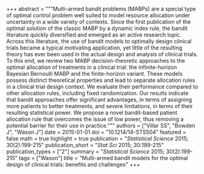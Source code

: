 +++
abstract = """Multi-armed bandit problems (MABPs) are a special type of optimal control problem well suited to model resource allocation under uncertainty in a wide variety of contexts. Since the first publication of the optimal solution of the classic MABP by a dynamic index rule, the bandit literature quickly diversified and emerged as an active research topic. Across this literature, the use of bandit models to optimally design clinical trials became a typical motivating application, yet little of the resulting theory has ever been used in the actual design and analysis of clinical trials. To this end, we review two MABP decision-theoretic approaches to the optimal allocation of treatments in a clinical trial: the infinite-horizon Bayesian Bernoulli MABP and the finite-horizon variant. These models possess distinct theoretical properties and lead to separate allocation rules in a clinical trial design context. We evaluate their performance compared to other allocation rules, including fixed randomization. Our results indicate that bandit approaches offer significant advantages, in terms of assigning more patients to better treatments, and severe limitations, in terms of their resulting statistical power. We propose a novel bandit-based patient allocation rule that overcomes the issue of low power, thus removing a potential barrier for their use in practice."""
authors = ["Villar SS", "Bowden J", "Wason J"]
date = 2015-01-01
doi = "10.1214/14-STS504"
featured = false
math = true
highlight = true
publication = "*Statistical Science* 2015; 30(2):199-215"
publication_short = "*Stat Sci* 2015; 30:199-215"
publication_types = ["2"]
summary = "*Statistical Science* 2015; 30(2):199-215"
tags = ["Wason"]
title = "Multi-armed bandit models for the optimal design of clinical trials: benefits and challenges"
+++
